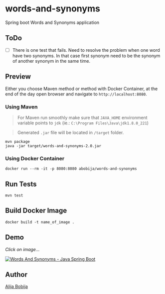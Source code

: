 # words-and-synonyms
Spring boot Words and Synonyms application

## ToDo

- [ ] There is one test that fails. Need to resolve the problem when one word have two synonyms. In that case first synonym need to be the synonym of another synonym in the same time.

## Preview

Either you choose Maven method or method with Docker Container, at the end of the day open browser and navigate to `http://localhost:8080`.

### Using Maven

> For Maven run smoothly make sure that `JAVA_HOME` environment variable points to `jdk` (ie.: `C:\Program Files\Java\jdk1.8.0_221`)

> Generated `.jar` file will be located in `/target` folder.

```
mvn package
java -jar target/words-and-synonyms-2.0.jar
````

### Using Docker Container

```
docker run --rm -it -p 8080:8080 abobija/words-and-synonyms
```

## Run Tests

```
mvn test
```

## Build Docker Image

```
docker build -t name_of_image .
```

## Demo

_Click on image..._

[![Words And Synonyms - Java Spring Boot](https://img.youtube.com/vi/Hd75inwVoBs/mqdefault.jpg)](https://www.youtube.com/watch?v=Hd75inwVoBs)

## Author
 
[Alija Bobija](http://abobija.com)
